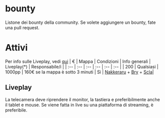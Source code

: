# bounty
Listone dei bounty della community. 
Se volete aggiungere un bounty, fate una pull request.

# Attivi
Per info sulle Liveplay, vedi [qui](#liveplay)
| € | Mappa | Condizioni | Info generali | Liveplay(*) | Responsabile/i |
| :-- | :-- | :-- | :-- | :-- | :-- |
| 200 | Qualsiasi | 1000pp | 160€ se la mappa è sotto 3 minuti | Sì | [Nakkeraru](https://osu.ppy.sh/users/9326857) + [Bry](https://osu.ppy.sh/users/11786359) + [Scla](https://osu.ppy.sh/users/6802061)|

## Liveplay
La telecamera deve riprendere il monitor, la tastiera e preferibilmente anche il tablet e mouse. Se viene fatta in live su una piattaforma di streaming, è preferibile. 
